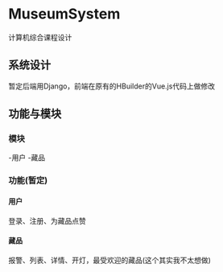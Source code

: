 # MuseumSystem
计算机综合课程设计

## 系统设计
  暂定后端用Django，前端在原有的HBuilder的Vue.js代码上做修改
 
## 功能与模块
### 模块
  -用户
  -藏品
### 功能(暂定)
#### 用户
  登录、注册、为藏品点赞
#### 藏品
  报警、列表、详情、开灯，最受欢迎的藏品(这个其实我不太想做)
  
 
